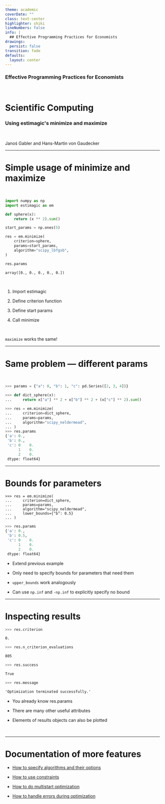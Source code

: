 ```yaml
---
theme: academic
coverDate: ""
class: text-center
highlighter: shiki
lineNumbers: false
info: |
  ## Effective Programming Practices for Economists
drawings:
  persist: false
transition: fade
defaults:
  layout: center
---
```


### Effective Programming Practices for Economists

<br/>

# Scientific Computing

### Using estimagic's minimize and maximize

<br/>

Janoś Gabler and Hans-Martin von Gaudecker

---

# Simple usage of **minimize** and **maximize**

<br/>

<div class="flex gap-20">

<div>

```python
import numpy as np
import estimagic as em

def sphere(x):
    return (x ** 2).sum()

start_params = np.ones(5)

res = em.minimize(
    criterion=sphere,
    params=start_params,
    algorithm="scipy_lbfgsb",
)

res.params
```

```txt
array([0., 0., 0., 0., 0.])
```

</div>
<div>

<br/>

1. Import estimagic

2. Define criterion function

3. Define start params

4. Call minimize

<br/>

`maximize` works the same!

</div>
</div>

---

# Same problem — different params

<br/>

```python
>>> params = {"a": 0, "b": 1, "c": pd.Series([2, 3, 4])}

>>> def dict_sphere(x):
...     return x["a"] ** 2 + x["b"] ** 2 + (x["c"] ** 2).sum()

>>> res = em.minimize(
...     criterion=dict_sphere,
...     params=params,
...     algorithm="scipy_neldermead",
... )
>>> res.params
{'a': 0.,
 'b': 0.,
 'c': 0    0.
      1    0.
      2    0.
 dtype: float64}
```

---

# Bounds for parameters

<div class="grid grid-cols-2 gap-4">
<div>

```python{5}
>>> res = em.minimize(
...     criterion=dict_sphere,
...     params=params,
...     algorithm="scipy_neldermead",
...     lower_bounds={"b": 0.5}
... )
```

```python
>>> res.params
{'a': 0.,
 'b': 0.5,
 'c': 0    0.
      1    0.
      2    0.
 dtype: float64}
```

</div>
<div>

- Extend previous example

- Only need to specify bounds for parameters that need them

- `upper_bounds` work analogously

- Can use `np.inf` and `-np.inf` to explicitly specify no bound

</div>
</div>

---

# Inspecting results

<div class="grid grid-cols-2 gap-4">
<div>

```python
>>> res.criterion
```

```txt
0.
```

```python
>>> res.n_criterion_evaluations
```

```txt
805
```

```python
>>> res.success
```

```txt
True
```

```python
>>> res.message
```

```txt
'Optimization terminated successfully.'
```

</div>
<div>

- You already know res.params

- There are many other useful attributes

- Elements of results objects can also be plotted

</div>
</div>

<br/>

---

# Documentation of more features

- [How to specify algorithms and their options](https://estimagic.readthedocs.io/en/stable/how_to_guides/optimization/how_to_specify_algorithm_and_algo_options.html)

- [How to use constraints](https://estimagic.readthedocs.io/en/stable/how_to_guides/optimization/how_to_specify_constraints.html)

- [How to do multistart optimization](https://estimagic.readthedocs.io/en/stable/how_to_guides/optimization/how_to_do_multistart_optimizations.html)

- [How to handle errors during optimization](https://estimagic.readthedocs.io/en/stable/how_to_guides/optimization/how_to_handle_errors_during_optimization.html)
